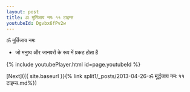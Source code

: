 ```yaml
---
layout: post
title: ॐ मूर्तिजाय नमः ११ टाइम्स
youtubeId: Dgvbx6fPv2w
---
```

 
 
 ॐ मूर्तिजाय नमः  
 
 -  जो मनुष्य और जानवरों के रूप में प्रकट होता है 
 
  
 
  
 
 
 
 
 
 


{% include youtubePlayer.html id=page.youtubeId %}
 
[Next]({{ site.baseurl }}{% link  split1/_posts/2013-04-26-ॐ मूर्द्धजाय नमः ११ टाइम्स.md%})
 
